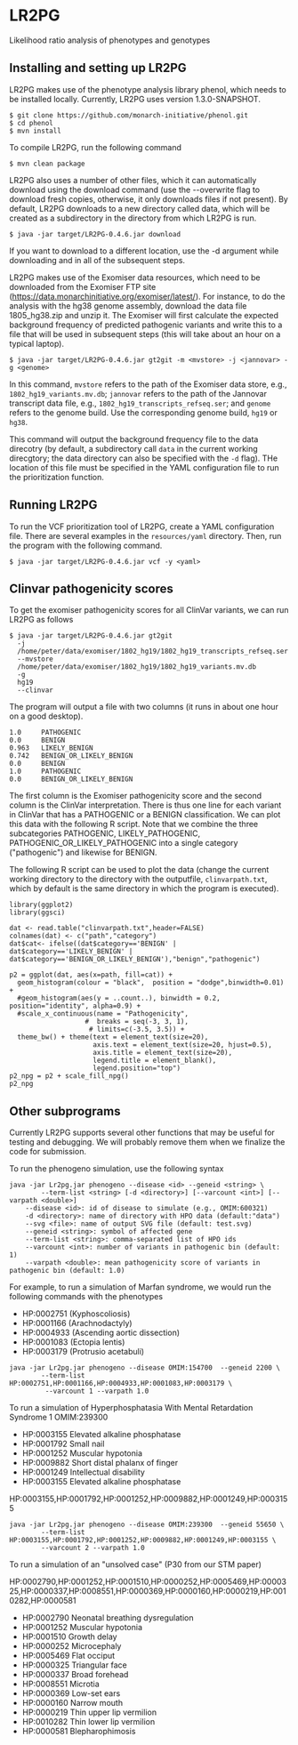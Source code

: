 # LR2PG
Likelihood ratio analysis of phenotypes and genotypes

## Installing and setting up LR2PG
LR2PG makes use of the phenotype analysis library phenol, which needs to be installed locally.
Currently, LR2PG uses version 1.3.0-SNAPSHOT.

```
$ git clone https://github.com/monarch-initiative/phenol.git
$ cd phenol
$ mvn install
```
To compile LR2PG, run the following command

```
$ mvn clean package
```
 LR2PG also uses a number of other files, which it
can automatically download using the download command (use the --overwrite flag to download fresh copies,
otherwise, it only downloads files if not present). By default, LR2PG downloads to a new directory
called data, which will be created as a subdirectory in the directory from which LR2PG is run.
```
$ java -jar target/LR2PG-0.4.6.jar download
```
If you want to download to a different location, use the -d <path> argument while downloading and in all of
the subsequent steps.

LR2PG makes use of the Exomiser data resources, which need to be downloaded from the Exomiser FTP site
(https://data.monarchinitiative.org/exomiser/latest/).  For instance, to do the analysis with the hg38
genome assembly, download the data file 1805_hg38.zip  and unzip it. The Exomiser will first calculate
the expected background frequency of predicted pathogenic variants and write this to a file that will
be used in subsequent steps (this will take about an hour on a typical laptop).

```
$ java -jar target/LR2PG-0.4.6.jar gt2git -m <mvstore> -j <jannovar> -g <genome>
```
In this command, ``mvstore`` refers to the path of the Exomiser data store, e.g., ``1802_hg19_variants.mv.db``;
``jannovar`` refers to the path of the Jannovar transcript data file, e.g., ``1802_hg19_transcripts_refseq.ser``;
and ``genome`` refers to the genome build. Use the corresponding genome build, ``hg19`` or ``hg38``.

This command will output the background frequency file to the data direcotry (by default, a subdirectory call ``data`` in the
current working direcgtory; the data directory can also be specified with the ``-d`` flag). THe location of this file must be
specified in the YAML configuration file to run the prioritization function.

## Running LR2PG
To run the VCF prioritization tool of LR2PG, create a YAML configuration file. There are several examples in the ``resources/yaml``
directory. Then, run the program with the following command.
```
$ java -jar target/LR2PG-0.4.6.jar vcf -y <yaml>
```

## Clinvar pathogenicity scores
To get the exomiser pathogenicity scores for all ClinVar variants, we can run LR2PG as follows
```
$ java -jar target/LR2PG-0.4.6.jar gt2git
  -j
  /home/peter/data/exomiser/1802_hg19/1802_hg19_transcripts_refseq.ser
  --mvstore
  /home/peter/data/exomiser/1802_hg19/1802_hg19_variants.mv.db
  -g
  hg19
  --clinvar

```
The program will output a file with two columns (it runs in about one hour on a good desktop).
```
1.0     PATHOGENIC
0.0     BENIGN
0.963   LIKELY_BENIGN
0.742   BENIGN_OR_LIKELY_BENIGN
0.0     BENIGN
1.0     PATHOGENIC
0.0     BENIGN_OR_LIKELY_BENIGN
```
The first column is the Exomiser pathogenicity score and the second column is the ClinVar interpretation.
There is thus one line for each variant in ClinVar that has a PATHOGENIC or a BENIGN classification.
We can plot this data with the following R script. Note that we combine the three
subcategories PATHOGENIC, LIKELY_PATHOGENIC, PATHOGENIC_OR_LIKELY_PATHOGENIC into a
single category ("pathogenic") and likewise for BENIGN.

The following R script can be used to plot the data (change the current working directory to the
directory with the outputfile, ``clinvarpath.txt``, which by default is the same directory
in which the program is executed).


```
library(ggplot2)
library(ggsci)

dat <- read.table("clinvarpath.txt",header=FALSE)
colnames(dat) <- c("path","category")
dat$cat<- ifelse((dat$category=='BENIGN' | dat$category=='LIKELY_BENIGN' | dat$category=='BENIGN_OR_LIKELY_BENIGN'),"benign","pathogenic")

p2 = ggplot(dat, aes(x=path, fill=cat)) +
  geom_histogram(colour = "black",  position = "dodge",binwidth=0.01) +
  #geom_histogram(aes(y = ..count..), binwidth = 0.2,   position="identity", alpha=0.9) +
  #scale_x_continuous(name = "Pathogenicity",
                   #  breaks = seq(-3, 3, 1),
                    # limits=c(-3.5, 3.5)) +
  theme_bw() + theme(text = element_text(size=20),
                     axis.text = element_text(size=20, hjust=0.5),
                     axis.title = element_text(size=20),
                     legend.title = element_blank(),
                     legend.position="top")
p2_npg = p2 + scale_fill_npg()
p2_npg
```


## Other subprograms
Currently LR2PG supports several other functions that may be useful for testing and debugging. We will probably
remove them when we finalize the code for submission.





To run the phenogeno simulation, use the following syntax
```
java -jar Lr2pg.jar phenogeno --disease <id> --geneid <string> \
		--term-list <string> [-d <directory>] [--varcount <int>] [--varpath <double>]
	--disease <id>: id of disease to simulate (e.g., OMIM:600321)
	-d <directory>: name of directory with HPO data (default:"data")
	--svg <file>: name of output SVG file (default: test.svg)
	--geneid <string>: symbol of affected gene
	--term-list <string>: comma-separated list of HPO ids
	--varcount <int>: number of variants in pathogenic bin (default: 1)
	--varpath <double>: mean pathogenicity score of variants in pathogenic bin (default: 1.0)
```

For example, to run a simulation of Marfan syndrome, we would run the following commands with the phenotypes

* HP:0002751 (Kyphoscoliosis)
* HP:0001166 (Arachnodactyly)
* HP:0004933 (Ascending aortic dissection)
* HP:0001083 (Ectopia lentis)
* HP:0003179 (Protrusio acetabuli)

```
java -jar Lr2pg.jar phenogeno --disease OMIM:154700  --geneid 2200 \
		--term-list HP:0002751,HP:0001166,HP:0004933,HP:0001083,HP:0003179 \
		 --varcount 1 --varpath 1.0
```


To run a simulation of Hyperphosphatasia With Mental Retardation Syndrome 1 OMIM:239300 

* HP:0003155 Elevated alkaline phosphatase
* HP:0001792 Small nail
* HP:0001252 Muscular hypotonia
* HP:0009882 Short distal phalanx of finger
* HP:0001249 Intellectual disability
* HP:0003155 Elevated alkaline phosphatase


HP:0003155,HP:0001792,HP:0001252,HP:0009882,HP:0001249,HP:0003155


```
java -jar Lr2pg.jar phenogeno --disease OMIM:239300  --geneid 55650 \
		--term-list HP:0003155,HP:0001792,HP:0001252,HP:0009882,HP:0001249,HP:0003155 \
		--varcount 2 --varpath 1.0
```
	



To run a simulation of an "unsolved case" (P30 from our STM paper)

HP:0002790,HP:0001252,HP:0001510,HP:0000252,HP:0005469,HP:0000325,HP:0000337,HP:0008551,HP:0000369,HP:0000160,HP:0000219,HP:0010282,HP:0000581
  



* HP:0002790 Neonatal breathing dysregulation 
* HP:0001252 Muscular hypotonia 
* HP:0001510 Growth delay 
* HP:0000252 Microcephaly 
* HP:0005469 Flat occiput 
* HP:0000325 Triangular face 
* HP:0000337 Broad forehead 
* HP:0008551 Microtia 
* HP:0000369 Low-set ears 
* HP:0000160 Narrow mouth 
* HP:0000219 Thin upper lip vermilion 
* HP:0010282 Thin lower lip vermilion 
* HP:0000581 Blepharophimosis 